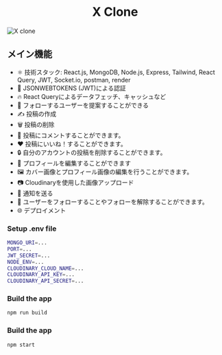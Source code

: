 <h1 align=center>X Clone</h1

![X clone](https://github.com/ofhfvx0602/sigma-app/assets/95751619/d0b3aeaa-ad1e-4c84-8dcf-2c0c5f995cb1)

## メイン機能
- ⚛️ 技術スタック: React.js, MongoDB, Node.js, Express, Tailwind, React Query, JWT, Socket.io, postman, render
- 🔐 JSONWEBTOKENS (JWT)による認証
- 🔥 React Queryによるデータフェッチ、キャッシュなど
- 👥 フォローするユーザーを提案することができる
- ✍️ 投稿の作成
- 🗑️ 投稿の削除
- 💬 投稿にコメントすることができます。
- ❤️ 投稿にいいね！することができます。
- 🔒 自分のアカウントの投稿を削除することができます。
- 📝 プロフィールを編集することができます
- 🖼️ カバー画像とプロフィール画像の編集を行うことができます。
- 📷 Cloudinaryを使用した画像アップロード
- 🔔 通知を送る
- 👥 ユーザーをフォローすることやフォローを解除することができます。
- 🌐 デプロイメント

### Setup .env file
```bash
MONGO_URI=...
PORT=...
JWT_SECRET=...
NODE_ENV=...
CLOUDINARY_CLOUD_NAME=...
CLOUDINARY_API_KEY=...
CLOUDINARY_API_SECRET=...
```
### Build the app
```bash
npm run build
```
### Build the app
```bash
npm start
